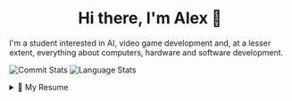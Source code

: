 <h1 align="center">Hi there, I'm Alex 👋</h1>

<!-- future portfolio here -->

I'm a student interested in AI, video game development and, at a lesser extent, everything about computers, hardware and software development.

<p>
  <img src="https://github-readme-stats.vercel.app/api?username=alk222&theme=dracula&include_all_commits=true&count_private=true&hide_title=true" alt="Commit Stats"/>
  <img src="https://github-readme-stats.vercel.app/api/top-langs/?username=alk222&theme=dracula&hide=jupyter-notebook&layout=compact" alt="Language Stats" />
</p>


<!-- [![GitHub Streak](https://streak-stats.demolab.com?user=ALK222&theme=dracula&date_format=j%20M%5B%20Y%5D)](https://git.io/streak-stats) -->
<details>
  <summary>📃 My Resume</summary>

## Education

- 📖 **Computer Engineering**\
  🏛️ **Universidad Complutense de Madrid**

## Experience

- 🖥️ **AI & Data Analytics (Internship)**\
  🗓️ June 2024 - now \
  🏛️ **Capemini Spain**

## Skills

<!-- Icons: https://github.com/tandpfun/skill-icons -->
<p align="center"> <b>Programming languages(and other "programming" stuff) </b></p>

<p align="center">
  <a href="https://skillicons.dev">
    <img src="https://skillicons.dev/icons?i=c,cpp,haskell,java,latex,py,ruby&perline=4" />
  </a>
</p>

<p align="center"> <b>Tools </b></p>

<p align="center">
  <a href="https://skillicons.dev">
    <img src="https://skillicons.dev/icons?i=eclipse,git,github,idea,spring,visualstudio,vscode&perline=4" />
  </a>
</p>

<p align="center"> <b>Databasess</b></p>
<!-- Badges: https://github.com/alexandresanlim/Badges4-README.md-Profile -->
<p align="center">
  <img src="https://img.shields.io/badge/MariaDB-003545?style=for-the-badge&logo=mariadb&logoColor=white" />
  <img src="https://img.shields.io/badge/MongoDB-4EA94B?style=for-the-badge&logo=mongodb&logoColor=white" />
  <img src="https://img.shields.io/badge/Oracle-F80000?style=for-the-badge&logo=Oracle&logoColor=white" />
</p>

<p align="center"> <b>Operating systems</b></p>
<!-- Badges: https://github.com/alexandresanlim/Badges4-README.md-Profile -->
<p align="center">
  <img src="https://img.shields.io/badge/Arch_Linux-1793D1?style=for-the-badge&logo=arch-linux&logoColor=white" />
  <img src="https://img.shields.io/badge/Windows-0078D6?style=for-the-badge&logo=windows&logoColor=white" />
  <img src="https://img.shields.io/badge/Pop!_OS-48B9C7?style=for-the-badge&logo=Pop!_OS&logoColor=white" />
</p>

</details>
